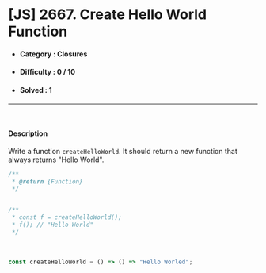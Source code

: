 # [JS] 2667. Create Hello World Function 
* #### Category : Closures
* #### Difficulty : 0 / 10  
* #### Solved : 1

<hr />

<br>

#### Description 
Write a function `createHelloWorld`. It should return a new function that always returns "Hello World".

```js
/**
 * @return {Function}
 */


/**
 * const f = createHelloWorld();
 * f(); // "Hello World"
 */
```

<br />

```js
const createHelloWorld = () => () => "Hello Worled";
```